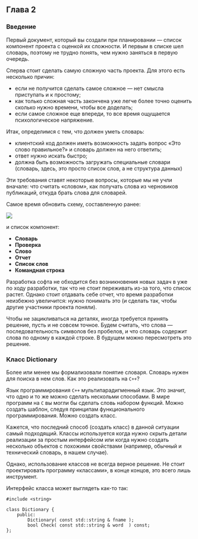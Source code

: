## Глава 2

### Введение

Первый документ, который вы создали при планировании — список компонент проекта с оценкой их сложности. И первым в списке шел словарь, поэтому не трудно понять, чем нужно заняться в первую очередь.

Сперва стоит сделать самую сложную часть проекта. Для этого есть несколько причин:

* если не получится сделать самое сложное — нет смысла приступать и к простому;
* как только сложная часть закончена уже легче более точно оценить сколько нужно времени, чтобы все доделать;
* если самое сложное еще впереди, то все время ощущается психологическое напряжение.

Итак, определимся с тем, что должен уметь словарь:

* клиентский код должен иметь возможность задать вопрос «Это слово правильное?» и словарь должен на него ответить;
* ответ нужно искать быстро;
* должна быть возможность загружать специальные словари (словарь, здесь, это просто список слов, а не структура данных)

Эти требования ставят некоторые вопросы, которые мы не учли вначале: что считать «словом», как получать слова из черновиков публикаций, откуда брать слова для словарей.

Самое время обновить схему, составленную ранее:

![](https://yadi.sk/d/pkZLcjgcTB9NT_XXL.jpg)

и список компонент:

* **Словарь**
* **Проверка**
* **Слово**
* **Отчет**
* **Список слов**
* **Командная строка**

Разработка софта не обходится без возникновения новых задач в уже по ходу разработки, так что не стоит переживать из-за того, что список растет. Однако стоит отдавать себе отчет, что время разработки неизбежно увеличится: нужно понимать это (и сделать так, чтобы другие участники проекта поняли).

Чтобы не зацикливаться на деталях, иногда требуется принять решение, пусть и не совсем точное. Будем считать, что слова — последовательность символов без пробелов, и что словарь содержит слова по одному в каждой строке. В будущем можно пересмотреть это решение.

### Класс Dictionary

Более или менее мы формализовали понятие словаря. Словарь нужен для поиска в нем слов. Как это реализовать на `C++`?

Язык программирования `C++` мультипарадигменный язык. Это значит, что одно и то же можно сделать нескольми способами. В мире программ на `C` вы могли бы сделать словь набором функций. Можно создать шаблон, следуя принципам функционального программирования. Можно создать класс.

Кажется, что последний способ (создать класс) в данной ситуации самый подходящий. Классы используется когда нужно скрыть детали реализации за простым интерфейсом или когда нужно создать несколько объектов с похожими свойствами (например, обычный и технический словарь, в нашем случае).

Однако, использование классов не всегда верное решение. Не стоит проектировать программу «классами», в конце концов, это всего лишь инструмент.

Интерфейс класса может выглядеть как-то так:

```
#include <string>

class Dictionary {
    public:
        Dictionary( const std::string & fname );
        bool Check( const std::string & word  ) const;
};
```